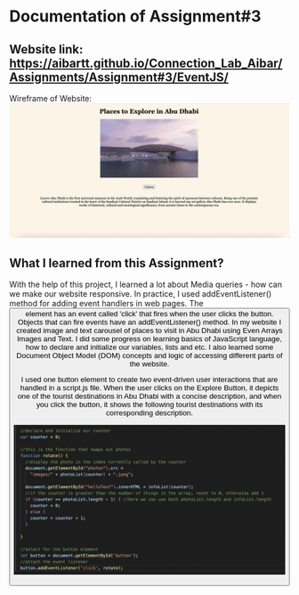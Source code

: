 
# Documentation of Assignment#3

## Website link: https://aibartt.github.io/Connection_Lab_Aibar/Assignments/Assignment#3/EventJS/

Wireframe of Website: 
![](images/1.png)

## What I learned from this Assignment?

With the help of this project, I learned a lot about Media queries - how can we make our website responsive. In practice, I used addEventListener() method for adding event handlers in web pages. The <button> element has an event called 'click' that fires when the user clicks the button. Objects that can fire events have an addEventListener() method. In my website I created image and text carousel of places to visit in Abu Dhabi using Even Arrays Images and Text. I did some progress on learning basics of JavaScript language, how to declare and initialize our variables, lists and etc. I also learned some Document Object Model (DOM) concepts and logic of accessing different parts of the website.
  
  I used one button element to create two event-driven user interactions that are handled in a script.js file. When the user clicks on the Explore Button, it depicts one of the tourist destinations in Abu Dhabi with a concise description, and when you click the button, it shows the following tourist destinations with its corresponding description.
  
  ![](images/2.png)

  
